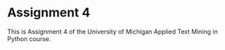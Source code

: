 # Assignment 4
This is Assignment 4 of the University of Michigan Applied Text Mining in Python course.
